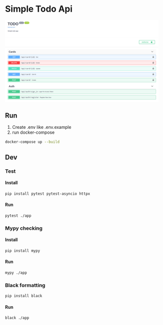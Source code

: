 # Simple Todo Api
![preview](./images/preview "Preview")

## Run
1. Create .env like .env.example  
2. run docker-compose
```bash
docker-compose up --build
```

## Dev

### Test

#### Install

```bash
pip install pytest pytest-asyncio httpx
```

#### Run

```bash
pytest ./app
```

### Mypy checking

#### Install

```bash
pip install mypy
```

#### Run

```bash
mypy ./app
```

### Black formatting
```bash
pip install black
```

#### Run

```bash
black ./app
```
